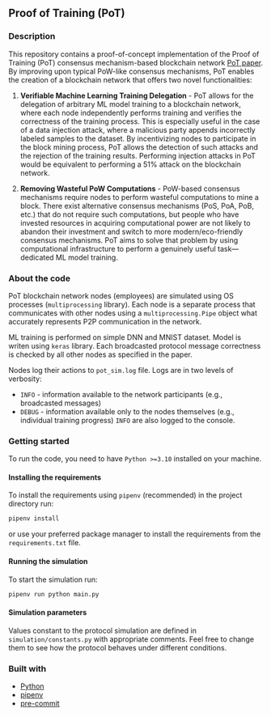 ## Proof of Training (PoT)

### Description

This repository contains a proof-of-concept implementation of the Proof of Training
(PoT) consensus mechanism-based blockchain network [PoT paper](todo). By improving upon
typical PoW-like consensus mechanisms, PoT enables the creation of a blockchain network
that offers two novel functionalities:

1. **Verifiable Machine Learning Training Delegation** - PoT allows for the delegation
   of arbitrary ML model training to a blockchain network, where each node independently
   performs training and verifies the correctness of the training process. This is
   especially useful in the case of a data injection attack, where a malicious party
   appends incorrectly labeled samples to the dataset. By incentivizing nodes to
   participate in the block mining process, PoT allows the detection of such attacks and
   the rejection of the training results. Performing injection attacks in PoT would be
   equivalent to performing a 51% attack on the blockchain network.

2. **Removing Wasteful PoW Computations** - PoW-based consensus mechanisms require nodes
   to perform wasteful computations to mine a block. There exist alternative consensus
   mechanisms (PoS, PoA, PoB, etc.) that do not require such computations, but people
   who have invested resources in acquiring computational power are not likely to
   abandon their investment and switch to more modern/eco-friendly consensus mechanisms.
   PoT aims to solve that problem by using computational infrastructure to perform a
   genuinely useful task—dedicated ML model training.

### About the code

PoT blockchain network nodes (employees) are simulated using OS processes
(`multiprocessing` library). Each node is a separate process that communicates with
other nodes using a `multiprocessing.Pipe` object what accurately represents P2P
communication in the network.

ML training is performed on simple DNN and MNIST dataset. Model is writen using `keras`
library. Each broadcasted protocol message correctness is checked by all other nodes as
specified in the paper.

Nodes log their actions to `pot_sim.log` file. Logs are in two levels of verbosity:

- `INFO` - information available to the network participants (e.g., broadcasted
  messages)
- `DEBUG` - information available only to the nodes themselves (e.g., individual
  training progress) `INFO` are also logged to the console.

### Getting started

To run the code, you need to have `Python >=3.10` installed on your machine.

#### Installing the requirements

To install the requirements using `pipenv` (recommended) in the project directory run:

```bash
pipenv install
```

or use your preferred package manager to install the requirements from the
`requirements.txt` file.

#### Running the simulation

To start the simulation run:

```bash
pipenv run python main.py
```

#### Simulation parameters

Values constant to the protocol simulation are defined in `simulation/constants.py` with
appropriate comments. Feel free to change them to see how the protocol behaves under
different conditions.

### Built with

- [Python](https://www.python.org/)
- [pipenv](https://pipenv.pypa.io/en/latest/)
- [pre-commit](https://pre-commit.com/)
